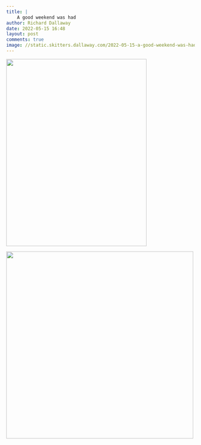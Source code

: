 ```yaml
---
title: |
    A good weekend was had
author: Richard Dallaway
date: 2022-05-15 16:48
layout: post
comments: true
image: //static.skitters.dallaway.com/2022-05-15-a-good-weekend-was-had-fullsize-0.jpeg
---
```


<a href="//static.skitters.dallaway.com/2022-05-15-a-good-weekend-was-had-fullsize-0.jpeg"><img src="//static.skitters.dallaway.com/2022-05-15-a-good-weekend-was-had-thumb-0.jpeg" width="375" height="500"></a>

<a href="//static.skitters.dallaway.com/2022-05-15-a-good-weekend-was-had-fullsize-1.jpeg"><img src="//static.skitters.dallaway.com/2022-05-15-a-good-weekend-was-had-thumb-1.jpeg" width="500" height="500"></a>



